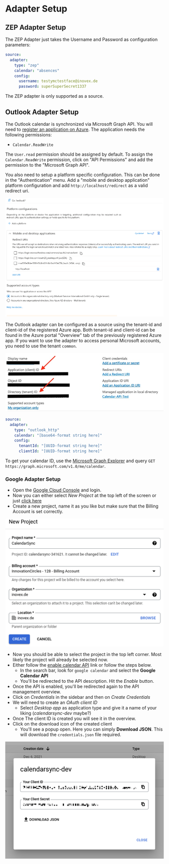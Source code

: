 # Adapter Setup

## ZEP Adapter Setup

The ZEP Adapter just takes the Username and Password as configuration parameters:

```yaml
source:
  adapter:
    type: "zep"
    calendar: "absences"
    config:
      username: testymctestface@inovex.de
      password: superSuperSecret1337
```

The ZEP adapter is only supported as a source.

## Outlook Adapter Setup
The Outlook calendar is synchronized via Microsoft Graph API. You will need to 
[register an application on Azure](https://docs.microsoft.com/en-us/azure/active-directory/develop/quickstart-register-app).
The application needs the following permissions:

* `Calendar.ReadWrite`

The `User.read` permission should be assigned by default. To assign the `Calendar.ReadWrite` permission, click on "API Permissions" and add the permission to the "Microsoft Graph API".

You also need to setup a platform specific configuration. This can be done in the "Authentication" menu. Add a "mobile and desktop application" platform configuration and add `http://localhost/redirect` as a valid redirect uri.

![](../assets/azure_platform_config.png)

The Outlook adapter can be configured as a source using the tenant-id and client-id of the registered Azure app. Both
tenant-id and client-id can be found in the Azure portal "Overview" tab of the previously registered Azure app. If you want to use the adapter to access personal Microsoft accounts, you need to use the tenant `common`.

![](../assets/azure_app_ids.jpg)

```yaml
source:
  adapter:
    type: "outlook_http"
    calendar: "[base64-format string here]"
    config:
      tenantId: "[UUID-format string here]"
      clientId: "[UUID-format string here]"
```

To get your calendar ID, use the [Microsoft Graph Explorer](https://developer.microsoft.com/en-us/graph/graph-explorer) and query `GET https://graph.microsoft.com/v1.0/me/calendar`.


### Google Adapter Setup
+ Open the [Google Cloud Console](https://console.cloud.google.com/home/dashboard) and login.
+ Now you can either select *New Project* at the top left of the screen or just [click here](https://console.cloud.google.com/projectcreate)
+ Create a new project, name it as you like but make sure that the Billing Account is set correctly.

![new-project](../assets/gcloud-new-project.png)

+ Now you should be able to select the project in the top left corner. Most likely the project will already be selected now.
+ Either follow the [enable calendar API](https://console.cloud.google.com/flows/enableapi?apiid=calendar-json.googleapis.com) link or follow the steps below.
    + In the search bar, look for `google calendar` and select the **Google Calendar API**
    + You'll be redirected to the API description. Hit the *Enable* button.
+ Once the API is enabled, you'll be redirected again to the API management overview.
+ Click on *Credentials* in the sidebar and then on *Create Credentials*
+ We will need to create an *OAuth client ID*
    + Select *Desktop app* as application type and give it a name of your liking (*calendarsync-dev* maybe?)
+ Once The client ID is created you will see it in the overview.
+ Click on the download icon of the created client
    + You'll see a popup open. Here you can simply **Download JSON**. This will download the `credentials.json` file required.

![client-id-popup](../assets/gcloud-oauth-client.png)
